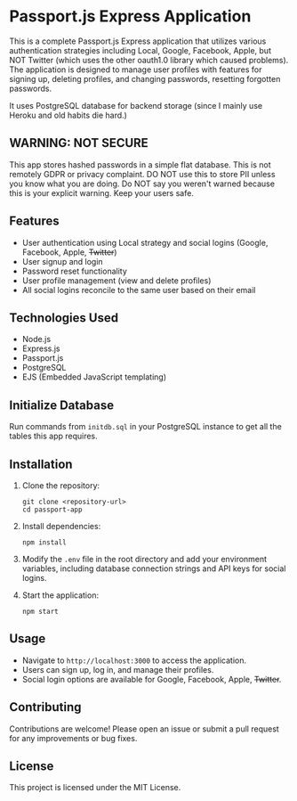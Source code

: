 # Passport.js Express Application

This is a complete Passport.js Express application that utilizes various authentication strategies including Local, Google, Facebook, Apple, but NOT Twitter (which uses the other oauth1.0 library which caused problems). The application is designed to manage user profiles with features for signing up, deleting profiles, and changing passwords, resetting forgotten passwords.

It uses PostgreSQL database for backend storage (since I mainly use Heroku and old habits die hard.)

## WARNING: NOT SECURE

This app stores hashed passwords in a simple flat database. This is not remotely GDPR or privacy complaint. DO NOT use this to store PII unless you know what you are doing. Do NOT say you weren't warned because this is your explicit warning. Keep your users safe.

## Features

- User authentication using Local strategy and social logins (Google, Facebook, Apple, ~~Twitter~~)
- User signup and login
- Password reset functionality
- User profile management (view and delete profiles)
- All social logins reconcile to the same user based on their email

## Technologies Used

- Node.js
- Express.js
- Passport.js
- PostgreSQL
- EJS (Embedded JavaScript templating)

## Initialize Database

Run commands from `initdb.sql` in your PostgreSQL instance to get all the tables this app requires.

## Installation

1. Clone the repository:

    ```
    git clone <repository-url>
    cd passport-app
    ```

2. Install dependencies:

    ```
    npm install
    ```

3. Modify the `.env` file in the root directory and add your environment variables, including database connection strings and API keys for social logins.

4. Start the application:
    ```
    npm start
    ```

## Usage

- Navigate to `http://localhost:3000` to access the application.
- Users can sign up, log in, and manage their profiles.
- Social login options are available for Google, Facebook, Apple, ~~Twitter~~.

## Contributing

Contributions are welcome! Please open an issue or submit a pull request for any improvements or bug fixes.

## License

This project is licensed under the MIT License.
